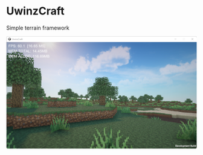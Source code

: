 # UwinzCraft

Simple terrain framework

![image](https://github.com/GPU-Fried-Eggs/UwinzCraft/blob/master/Images/Screenshot-2022-02-06.png) 